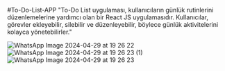 #To-Do-List-APP
"To-Do List uygulaması, kullanıcıların günlük rutinlerini düzenlemelerine yardımcı olan bir React JS uygulamasıdır. Kullanıcılar, görevler ekleyebilir, silebilir ve düzenleyebilir, böylece günlük aktivitelerini kolayca yönetebilirler."

![WhatsApp Image 2024-04-29 at 19 26 22](https://github.com/mahmuree/To-Do-List-APP/assets/101139187/34268c46-fdad-421b-b2a8-6801b8be2a0c)
![WhatsApp Image 2024-04-29 at 19 26 23 (1)](https://github.com/mahmuree/To-Do-List-APP/assets/101139187/dc6eb9f6-899d-45f2-ba38-f89d30b606a9)
![WhatsApp Image 2024-04-29 at 19 26 23](https://github.com/mahmuree/To-Do-List-APP/assets/101139187/3c056168-106f-4b60-b5b4-5b45ad8a35e6)
